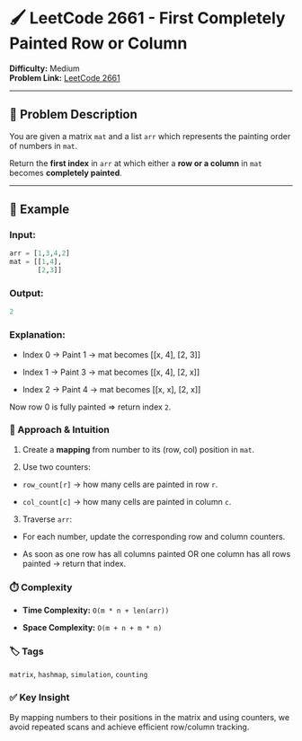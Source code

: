 # 🖌️ LeetCode 2661 - First Completely Painted Row or Column

**Difficulty:** Medium  
**Problem Link:** [LeetCode 2661](https://leetcode.com/problems/first-completely-painted-row-or-column)

---

## 📘 Problem Description

You are given a matrix `mat` and a list `arr` which represents the painting order of numbers in `mat`.

Return the **first index** in `arr` at which either a **row or a column** in `mat` becomes **completely painted**.

---

## 🧪 Example

### Input:
```python
arr = [1,3,4,2]
mat = [[1,4],
       [2,3]]
```

### Output:
```python
2
```

### Explanation:

- Index 0 → Paint 1 → mat becomes [[x, 4], [2, 3]]

- Index 1 → Paint 3 → mat becomes [[x, 4], [2, x]]

- Index 2 → Paint 4 → mat becomes [[x, x], [2, x]]

Now row 0 is fully painted ⇒ return index `2`.

### 🧠 Approach & Intuition

1. Create a **mapping** from number to its (row, col) position in `mat`.

2. Use two counters:

- `row_count[r]` → how many cells are painted in row `r`.

- `col_count[c]` → how many cells are painted in column `c`.

3. Traverse `arr`:

- For each number, update the corresponding row and column counters.

- As soon as one row has all columns painted OR one column has all rows painted → return that index.

### ⏱️ Complexity

- **Time Complexity:** `O(m * n + len(arr))`

- **Space Complexity:** `O(m + n + m * n)`

### 🏷️ Tags

`matrix`, `hashmap`, `simulation`, `counting`

### ✅ Key Insight

By mapping numbers to their positions in the matrix and using counters, we avoid repeated scans and achieve efficient row/column tracking.